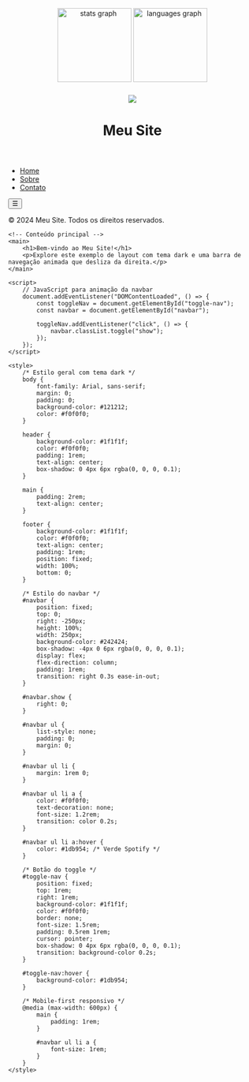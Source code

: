 <div align="center">
  <img src="https://github-readme-stats.vercel.app/api?username=OrestesFerraz&hide_title=false&hide_rank=false&show_icons=true&include_all_commits=true&count_private=true&disable_animations=false&theme=dracula&locale=en&hide_border=false&order=1" height="150" alt="stats graph"  />
  <img src="https://github-readme-stats.vercel.app/api/top-langs?username=OrestesFerraz&locale=en&hide_title=false&layout=compact&card_width=320&langs_count=5&theme=dracula&hide_border=false&order=2" height="150" alt="languages graph"  />
</div>

###

<div align="center">
  <img src="https://profile-counter.glitch.me/OrestesFerraz/count.svg?"  />
</div>

###

<!DOCTYPE html>
<html lang="en">
<head>
    <meta charset="UTF-8">
    <meta name="viewport" content="width=device-width, initial-scale=1.0">
    <title>Site Dark com Animação</title>
    <link rel="stylesheet" href="styles.css">
    <script defer src="script.js"></script>
</head>
<body>
    <!-- Cabeçalho, Navbar e Rodapé -->
    <div id="header-navbar-footer">
        <header>
            <h1>Meu Site</h1>
        </header>
        <nav id="navbar">
            <ul>
                <li><a href="#home">Home</a></li>
                <li><a href="#about">Sobre</a></li>
                <li><a href="#contact">Contato</a></li>
            </ul>
        </nav>
        <button id="toggle-nav">☰</button>
        <footer>
            <p>&copy; 2024 Meu Site. Todos os direitos reservados.</p>
        </footer>
    </div>

    <!-- Conteúdo principal -->
    <main>
        <h1>Bem-vindo ao Meu Site!</h1>
        <p>Explore este exemplo de layout com tema dark e uma barra de navegação animada que desliza da direita.</p>
    </main>

    <script>
        // JavaScript para animação da navbar
        document.addEventListener("DOMContentLoaded", () => {
            const toggleNav = document.getElementById("toggle-nav");
            const navbar = document.getElementById("navbar");

            toggleNav.addEventListener("click", () => {
                navbar.classList.toggle("show");
            });
        });
    </script>

    <style>
        /* Estilo geral com tema dark */
        body {
            font-family: Arial, sans-serif;
            margin: 0;
            padding: 0;
            background-color: #121212;
            color: #f0f0f0;
        }

        header {
            background-color: #1f1f1f;
            color: #f0f0f0;
            padding: 1rem;
            text-align: center;
            box-shadow: 0 4px 6px rgba(0, 0, 0, 0.1);
        }

        main {
            padding: 2rem;
            text-align: center;
        }

        footer {
            background-color: #1f1f1f;
            color: #f0f0f0;
            text-align: center;
            padding: 1rem;
            position: fixed;
            width: 100%;
            bottom: 0;
        }

        /* Estilo do navbar */
        #navbar {
            position: fixed;
            top: 0;
            right: -250px;
            height: 100%;
            width: 250px;
            background-color: #242424;
            box-shadow: -4px 0 6px rgba(0, 0, 0, 0.1);
            display: flex;
            flex-direction: column;
            padding: 1rem;
            transition: right 0.3s ease-in-out;
        }

        #navbar.show {
            right: 0;
        }

        #navbar ul {
            list-style: none;
            padding: 0;
            margin: 0;
        }

        #navbar ul li {
            margin: 1rem 0;
        }

        #navbar ul li a {
            color: #f0f0f0;
            text-decoration: none;
            font-size: 1.2rem;
            transition: color 0.2s;
        }

        #navbar ul li a:hover {
            color: #1db954; /* Verde Spotify */
        }

        /* Botão do toggle */
        #toggle-nav {
            position: fixed;
            top: 1rem;
            right: 1rem;
            background-color: #1f1f1f;
            color: #f0f0f0;
            border: none;
            font-size: 1.5rem;
            padding: 0.5rem 1rem;
            cursor: pointer;
            box-shadow: 0 4px 6px rgba(0, 0, 0, 0.1);
            transition: background-color 0.2s;
        }

        #toggle-nav:hover {
            background-color: #1db954;
        }

        /* Mobile-first responsivo */
        @media (max-width: 600px) {
            main {
                padding: 1rem;
            }

            #navbar ul li a {
                font-size: 1rem;
            }
        }
    </style>
</body>
</html>